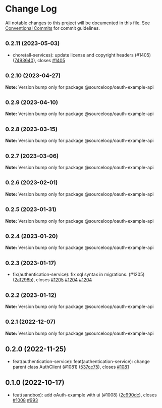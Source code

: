 # Change Log

All notable changes to this project will be documented in this file.
See [Conventional Commits](https://conventionalcommits.org) for commit guidelines.

## <small>0.2.11 (2023-05-03)</small>

* chore(all-services): update license and copyright headers (#1405) ([7493640](https://github.com/sourcefuse/loopback4-microservice-catalog/commit/7493640)), closes [#1405](https://github.com/sourcefuse/loopback4-microservice-catalog/issues/1405)





## <small>0.2.10 (2023-04-27)</small>

**Note:** Version bump only for package @sourceloop/oauth-example-api





## <small>0.2.9 (2023-04-10)</small>

**Note:** Version bump only for package @sourceloop/oauth-example-api





## <small>0.2.8 (2023-03-15)</small>

**Note:** Version bump only for package @sourceloop/oauth-example-api





## <small>0.2.7 (2023-03-06)</small>

**Note:** Version bump only for package @sourceloop/oauth-example-api





## <small>0.2.6 (2023-02-01)</small>

**Note:** Version bump only for package @sourceloop/oauth-example-api





## <small>0.2.5 (2023-01-31)</small>

**Note:** Version bump only for package @sourceloop/oauth-example-api





## <small>0.2.4 (2023-01-20)</small>

**Note:** Version bump only for package @sourceloop/oauth-example-api





## <small>0.2.3 (2023-01-17)</small>

* fix(authentication-service): fix sql syntax in migrations.  (#1205) ([2a1298b](https://github.com/sourcefuse/loopback4-microservice-catalog/commit/2a1298b)), closes [#1205](https://github.com/sourcefuse/loopback4-microservice-catalog/issues/1205) [#1204](https://github.com/sourcefuse/loopback4-microservice-catalog/issues/1204) [#1204](https://github.com/sourcefuse/loopback4-microservice-catalog/issues/1204)





## <small>0.2.2 (2023-01-12)</small>

**Note:** Version bump only for package @sourceloop/oauth-example-api





## <small>0.2.1 (2022-12-07)</small>

**Note:** Version bump only for package @sourceloop/oauth-example-api





## 0.2.0 (2022-11-25)

* feat(authentication-service): feat(authentication-service): change parent class AuthClient (#1081) ([537cc75](https://github.com/sourcefuse/loopback4-microservice-catalog/commit/537cc75)), closes [#1081](https://github.com/sourcefuse/loopback4-microservice-catalog/issues/1081)





## 0.1.0 (2022-10-17)

* feat(sandbox): add oAuth-example with ui (#1008) ([2c990dc](https://github.com/sourcefuse/loopback4-microservice-catalog/commit/2c990dc)), closes [#1008](https://github.com/sourcefuse/loopback4-microservice-catalog/issues/1008) [#993](https://github.com/sourcefuse/loopback4-microservice-catalog/issues/993)
